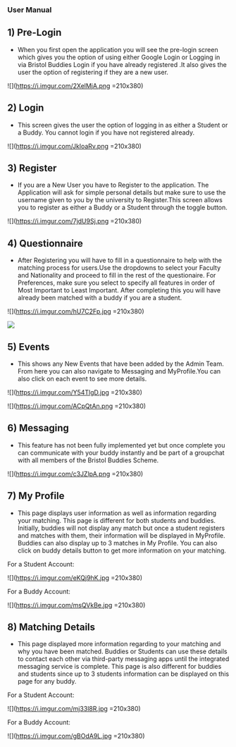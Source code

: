 ### User Manual

## 1) Pre-Login 
* When you first open the application you will see the pre-login screen which gives you the option of using either Google Login or Logging in via Bristol Buddies Login if you have already registered .It also gives the user the option of registering if they are a new user.

![](https://i.imgur.com/2XelMjA.png =210x380)

## 2) Login 
* This screen gives the user the option of logging in as either a Student or a Buddy. You cannot login if you have not registered already. 

![](https://i.imgur.com/JkloaRv.png =210x380)


## 3) Register

* If you are a New User you have to Register to the application. The Application will ask for simple personal details but make sure to use the username given to you by the university to Register.This screen allows you to register as either a Buddy or a Student through the toggle button.

![](https://i.imgur.com/7jdU9Sj.png =210x380)

## 4) Questionnaire
* After Registering you will have to fill in a questionnaire to help with the matching process for users.Use the dropdowns to select your Faculty and Nationality and proceed to fill in the rest of the questionaire. For Preferences, make sure you select to specify all features in order of Most Important to Least Important. After completing this you will have already been matched with a buddy if you are a student.


![](https://i.imgur.com/hU7C2Fp.jpg =210x380)


                 

![](https://i.imgur.com/plde2oP.png)

## 5) Events 

* This shows any New Events that have been added by the Admin Team. From here you can also navigate to Messaging and MyProfile.You can also click on each event to see more details.

![](https://i.imgur.com/Y54TlgD.jpg =210x380)

![](https://i.imgur.com/ACpQtAn.png =210x380)







## 6) Messaging

* This feature has not been fully implemented yet but once complete you can communicate with your buddy instantly and be part of a groupchat with all members of the Bristol Buddies Scheme. 

![](https://i.imgur.com/c3JZlpA.png =210x380)


## 7) My Profile

* This page displays user information as well as information regarding your matching. This page is different for both students and buddies. Initially, buddies will not display any match but once a student registers and matches with them, their information will be displayed in MyProfile. Buddies can also display up to 3 matches in My Profile. You can also click on buddy details button to get more information on your matching. 

For a Student Account: 

![](https://i.imgur.com/eKQj9hK.jpg =210x380)

For a Buddy Account:

![](https://i.imgur.com/msQVkBe.jpg =210x380)





## 8) Matching Details

* This page displayed more information regarding to your matching and why you have been matched. Buddies or Students can use these details to contact each other via third-party messaging apps until the integrated messaging service is complete. This page is also different for buddies and students since up to 3 students information can be displayed on this page for any buddy.

For a Student Account: 

![](https://i.imgur.com/mj33l8R.jpg =210x380)

For a Buddy Account:

![](https://i.imgur.com/gBOdA9L.jpg =210x380)









